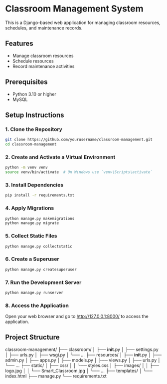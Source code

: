 # Classroom Management System

This is a Django-based web application for managing classroom resources, schedules, and maintenance records.

## Features

- Manage classroom resources
- Schedule resources
- Record maintenance activities

## Prerequisites

- Python 3.10 or higher
- MySQL

## Setup Instructions

### 1. Clone the Repository

```sh
git clone https://github.com/yourusername/classroom-management.git
cd classroom-management
```
### 2. Create and Activate a Virtual Environment
```sh
python -m venv venv
source venv/bin/activate  # On Windows use `venv\Scripts\activate`
```
### 3. Install Dependencies
```sh
pip install -r requirements.txt
```
### 4. Apply Migrations
```sh
python manage.py makemigrations
python manage.py migrate
```
### 5. Collect Static Files
```sh
python manage.py collectstatic
```
### 6. Create a Superuser
```sh
python manage.py createsuperuser
```
### 7. Run the Development Server
```sh
python manage.py runserver
```
### 8. Access the Application
Open your web browser and go to http://127.0.0.1:8000/ to access the application.

## Project Structure
classroom-management/
├── classroom/
│   ├── __init__.py
│   ├── settings.py
│   ├── urls.py
│   ├── wsgi.py
│   └── ...
├── resources/
│   ├── __init__.py
│   ├── admin.py
│   ├── apps.py
│   ├── models.py
│   ├── views.py
│   ├── urls.py
│   └── ...
├── static/
│   ├── css/
│   │   └── styles.css
│   ├── images/
│   │   ├── logo.jpg
│   │   └── Smart_Classroom.jpg
│   └── ...
├── templates/
│   └── index.html
├── manage.py
└── requirements.txt